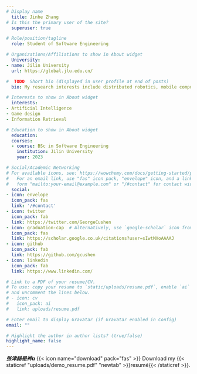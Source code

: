 ```yaml
---
# Display name
  title: Jinhe Zhang
# Is this the primary user of the site?
  superuser: true

# Role/position/tagline
  role: Student of Software Engineering

# Organizations/Affiliations to show in About widget
  University:
- name: Jilin University
  url: https://global.jlu.edu.cn/

#  TODO  Short bio (displayed in user profile at end of posts)
  bio: My research interests include distributed robotics, mobile computing and programmable matter.

# Interests to show in About widget
  interests:
- Artificial Intelligence
- Game design
- Information Retrieval

# Education to show in About widget
  education:
  courses:
  - course: BSc in Software Engineering
    institution: Jilin University
    year: 2023

# Social/Academic Networking
# For available icons, see: https://wowchemy.com/docs/getting-started/page-builder/#icons
#   For an email link, use "fas" icon pack, "envelope" icon, and a link in the
#   form "mailto:your-email@example.com" or "/#contact" for contact widget.
  social:
- icon: envelope
  icon_pack: fas
  link: '/#contact'
- icon: twitter
  icon_pack: fab
  link: https://twitter.com/GeorgeCushen
- icon: graduation-cap  # Alternatively, use `google-scholar` icon from `ai` icon pack
  icon_pack: fas
  link: https://scholar.google.co.uk/citations?user=sIwtMXoAAAAJ
- icon: github
  icon_pack: fab
  link: https://github.com/gcushen
- icon: linkedin
  icon_pack: fab
  link: https://www.linkedin.com/

# Link to a PDF of your resume/CV.
# To use: copy your resume to `static/uploads/resume.pdf`, enable `ai` icons in `params.toml`, 
# and uncomment the lines below.
# - icon: cv
#   icon_pack: ai
#   link: uploads/resume.pdf

# Enter email to display Gravatar (if Gravatar enabled in Config)
email: ""

# Highlight the author in author lists? (true/false)
highlight_name: false
---
```


***张津赫是神a***
{{< icon name="download" pack="fas" >}} Download my {{< staticref "uploads/demo_resume.pdf" "newtab" >}}resumé{{< /staticref >}}.
